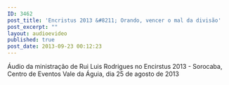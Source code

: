 ```yaml
---
ID: 3462
post_title: 'Encristus 2013 &#8211; Orando, vencer o mal da divisão'
post_excerpt: ""
layout: audioevideo
published: true
post_date: 2013-09-23 00:12:23
---
```

Áudio da ministração de Rui Luis Rodrigues no Encirstus 2013 - Sorocaba, Centro de Eventos Vale da Águia, dia 25 de agosto de 2013